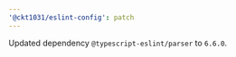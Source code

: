 ```yaml
---
'@ckt1031/eslint-config': patch
---
```


Updated dependency `@typescript-eslint/parser` to `6.6.0`.
